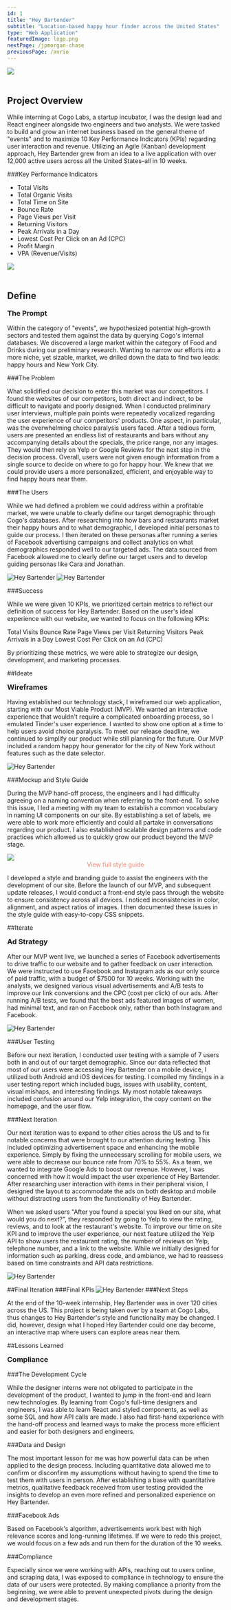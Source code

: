 ```yaml
---
id: 1
title: "Hey Bartender"
subtitle: "Location-based happy hour finder across the United States"
type: "Web Application"
featuredImage: logo.png
nextPage: /jpmorgan-chase
previousPage: /avrio
---
```


<style>

    .h2 {
        margin-top: 0;
    }   

    .doubleHeader {
        margin-top: 0.5rem;
        margin-bottom: 1rem;
    }
    .link-container {
        text-align: center;
    }

    .link {
        padding: 0;
        text-decoration: none;
        color: #ef8576;
        transition: color 0.5s ease;
    }

    .afterImg {
        margin-top: 3rem
    }

    .link:hover {
        color: #E74832;
    }
</style>

<img src="./FinderIpad.png">

<h2 class="h2 afterImg">Project Overview</h2>

<p class="body">While interning at Cogo Labs, a startup incubator, I was the design lead and React engineer alongside two engineers and two analysts. We were tasked to build and grow an internet business based on the general theme of "events" and to maximize 10 Key Performance Indicators (KPIs) regarding user interaction and revenue. Utilizing an Agile (Kanban) development approach, Hey Bartender grew from an idea to a live application with over 12,000 active users across all the United States–all in 10 weeks.</p>

###Key Performance Indicators
<ul>
    <li>Total Visits</li>
    <li>Total Organic Visits</li>
    <li>Total Time on Site</li>
    <li>Bounce Rate</li>
    <li>Page Views per Visit</li>
    <li>Returning Visitors</li>
    <li>Peak Arrivals in a Day</li>
    <li>Lowest Cost Per Click on an Ad (CPC)</li>
    <li>Profit Margin</li>
    <li>VPA (Revenue/Visits)</li>
</ul>

<img src="./banner.png">

<h2 class="afterImg">Define</h2>
<h3 class="doubleHeader">The Prompt</h3>
<p class="body">Within the category of "events", we hypothesized potential high-growth sectors and tested them against the data by querying Cogo's internal databases. We discovered a large market within the category of Food and Drinks during our preliminary research. Wanting to narrow our efforts into a more niche, yet sizable, market, we drilled down the data to find two leads: happy hours and New York City.</p>

###The Problem
<p class="body">What solidified our decision to enter this market was our competitors. I found the websites of our competitors, both direct and indirect, to be difficult to navigate and poorly designed. When I conducted preliminary user interviews, multiple pain points were repeatedly vocalized regarding the user experience of our competitors' products. One aspect, in particular, was the overwhelming choice paralysis users faced. After a tedious form, users are presented an endless list of restaurants and bars without any accompanying details about the specials, the price range, nor any images. They would then rely on Yelp or Google Reviews for the next step in the decision process. Overall, users were not given enough information from a single source to decide on where to go for happy hour. We knew that we could provide users a more personalized, efficient, and enjoyable way to find happy hours near them.</p>

###The Users
<p class="body">While we had defined a problem we could address within a profitable market, we were unable to clearly define our target demographic through Cogo's databases. After researching into how bars and restaurants market their happy hours and to what demographic, I developed initial personas to guide our process. I then iterated on these personas after running a series of Facebook advertising campaigns and collect analytics on what demographics responded well to our targeted ads. The data sourced from Facebook allowed me to clearly define our target users and to develop guiding personas like Cara and Jonathan.</p>

![Hey Bartender](persona1.png) 
![Hey Bartender](persona2.png)

###Success
<p class="body">While we were given 10 KPIs, we prioritized certain metrics to reflect our definition of success for Hey Bartender. Based on the user's ideal experience with our website, we wanted to focus on the following KPIs:</p>

Total Visits
Bounce Rate
Page Views per Visit
Returning Visitors
Peak Arrivals in a Day
Lowest Cost Per Click on an Ad (CPC)

By prioritizing these metrics, we were able to strategize our design, development, and marketing processes.

##Ideate
<h3 class="doubleHeader">Wireframes</h3>
<p class="body">Having established our technology stack, I wireframed our web application, starting with our Most Viable Product (MVP). We wanted an interactive experience that wouldn't require a complicated onboarding process, so I emulated Tinder's user experience. I wanted to show one option at a time to help users avoid choice paralysis. To meet our release deadline, we continued to simplify our product while still planning for the future. Our MVP included a random happy hour generator for the city of New York without features such as the date selector.</p>

![Hey Bartender](wireframe.png)

###Mockup and Style Guide
<p class="body">During the MVP hand-off process, the engineers and I had difficulty agreeing on a naming convention when referring to the front-end. To solve this issue, I led a meeting with my team to establish a common vocabulary in naming UI components on our site. By establishing a set of labels, we were able to work more efficiently and could all partake in conversations regarding our product. I also established scalable design patterns and code practices which allowed us to quickly grow our product beyond the MVP stage.</p>

<img src="./styleguide.png">
<div class="link-container"><a class="link" href="./styleguide.pdf" target="_blank" rel="noopener noreferrer">View full style guide</a></div>

<p class="body">I developed a style and branding guide to assist the engineers with the development of our site. Before the launch of our MVP, and subsequent update releases, I would conduct a front-end style pass through the website to ensure consistency across all devices. I noticed inconsistencies in color, alignment, and aspect ratios of images. I then documented these issues in the style guide with easy-to-copy CSS snippets.</p>

##Iterate
<h3 class="doubleHeader">Ad Strategy</h3>
<p class="body">After our MVP went live, we launched a series of Facebook advertisements to drive traffic to our website and to gather feedback on user interaction. We were instructed to use Facebook and Instagram ads as our only source of paid traffic, with a budget of $7500 for 10 weeks. Working with the analysts, we designed various visual advertisements and A/B tests to improve our link conversions and the CPC (cost per click) of our ads. After running A/B tests, we found that the best ads featured images of women, had minimal text, and ran on Facebook only, rather than both Instagram and Facebook.</p>

![Hey Bartender](cpc.png) 

###User Testing
<p class="body">Before our next iteration, I conducted user testing with a sample of 7 users both in and out of our target demographic. Since our data reflected that most of our users were accessing Hey Bartender on a mobile device, I utilized both Android and iOS devices for testing. I compiled my findings in a user testing report which included bugs, issues with usability, content, visual mishaps, and interesting findings. My most notable takeaways included confusion around our Yelp integration, the copy content on the homepage, and the user flow.</p>

###Next Iteration
<p class="body">Our next iteration was to expand to other cities across the US and to fix notable concerns that were brought to our attention during testing. This included optimizing advertisement space and enhancing the mobile experience. Simply by fixing the unnecessary scrolling for mobile users, we were able to decrease our bounce rate from 70% to 55%. As a team, we wanted to integrate Google Ads to boost our revenue. However, I was concerned with how it would impact the user experience of Hey Bartender. After researching user interaction with items in their peripheral vision, I designed the layout to accommodate the ads on both desktop and mobile without distracting users from the functionality of Hey Bartender.</p>

<p class="body">When we asked users "After you found a special you liked on our site, what would you do next?", they responded by going to Yelp to view the rating, reviews, and to look at the restaurant's website. To improve our time on site KPI and to improve the user experience, our next feature utilized the Yelp API to show users the restaurant rating, the number of reviews on Yelp, telephone number, and a link to the website. While we initially designed for information such as parking, dress code, and ambiance, we had to reassess based on time constraints and API data restrictions.</p>

![Hey Bartender](FinderIphone.png)

##Final Iteration
###Final KPIs
![Hey Bartender](kpi.png)
###Next Steps
<p class="body">At the end of the 10-week internship, Hey Bartender was in over 120 cities across the US. This project is being taken over by a team at Cogo Labs, thus changes to Hey Bartender's style and functionality may be changed. I did, however, design what I hoped Hey Bartender could one day become, an interactive map where users can explore areas near them.</p>

##Lessons Learned
<h3 class="doubleHeader">Compliance</h3>

###The Development Cycle
<p class="body">While the designer interns were not obligated to participate in the development of the product, I wanted to jump in the front-end and learn new technologies. By learning from Cogo's full-time designers and engineers, I was able to learn React and styled components, as well as some SQL and how API calls are made. I also had first-hand experience with the hand-off process and learned ways to make the process more efficient and easier for both designers and engineers.</p>

###Data and Design
<p class="body">The most important lesson for me was how powerful data can be when applied to the design process. Including quantitative data allowed me to confirm or disconfirm my assumptions without having to spend the time to test them with users in person. After establishing a base with quantitative metrics, qualitative feedback received from user testing provided the insights to develop an even more refined and personalized experience on Hey Bartender.</p>

###Facebook Ads
<p class="body">Based on Facebook's algorithm, advertisements work best with high relevance scores and long-running lifetimes. If we were to redo this project, we would focus on a few ads and run them for the duration of the 10 weeks.</p>

###Compliance
<p class="body">Especially since we were working with APIs, reaching out to users online, and scraping data, I was exposed to compliance in technology to ensure the data of our users were protected. By making compliance a priority from the beginning, we were able to prevent unexpected pivots during the design and development stages.</p>